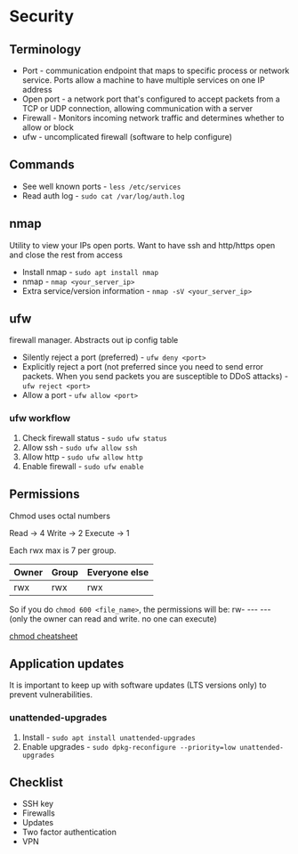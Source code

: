 # Security

## Terminology

* Port - communication endpoint that maps to specific process or network service. Ports allow a machine to have multiple services on one IP address
* Open port - a network port that's configured to accept packets from a TCP or UDP connection, allowing communication with a server
* Firewall - Monitors incoming network traffic and determines whether to allow or block
* ufw - uncomplicated firewall (software to help configure)

## Commands

* See well known ports - `less /etc/services`
* Read auth log - `sudo cat /var/log/auth.log`

## nmap

Utility to view your IPs open ports. Want to have ssh and http/https open and close the rest from access

* Install nmap - `sudo apt install nmap`
* nmap - `nmap <your_server_ip>`
* Extra service/version information - `nmap -sV <your_server_ip>`

## ufw

firewall manager. Abstracts out ip config table 

* Silently reject a port (preferred) - `ufw deny <port>`
* Explicitly reject a port (not preferred since you need to send error packets. When you send packets you are susceptible to DDoS attacks) - `ufw reject <port>`
* Allow a port - `ufw allow <port>`

### ufw workflow

1. Check firewall status - `sudo ufw status`
2. Allow ssh - `sudo ufw allow ssh`
3. Allow http - `sudo ufw allow http`
4. Enable firewall - `sudo ufw enable`

## Permissions

Chmod uses octal numbers

Read -> 4
Write -> 2
Execute -> 1

Each rwx max is 7 per group. 

| Owner | Group | Everyone else
| ----- | ----- | -------------
|  rwx  |  rwx  |     rwx

So if you do `chmod 600 <file_name>`, the permissions will be:
rw- --- --- (only the owner can read and write. no one can execute)

[chmod cheatsheet](https://quickref.me/chmod)

## Application updates

It is important to keep up with software updates (LTS versions only) to prevent vulnerabilities.

### unattended-upgrades

1. Install - `sudo apt install unattended-upgrades`
2. Enable upgrades - `sudo dpkg-reconfigure --priority=low unattended-upgrades`

## Checklist

* SSH key
* Firewalls
* Updates
* Two factor authentication
* VPN


